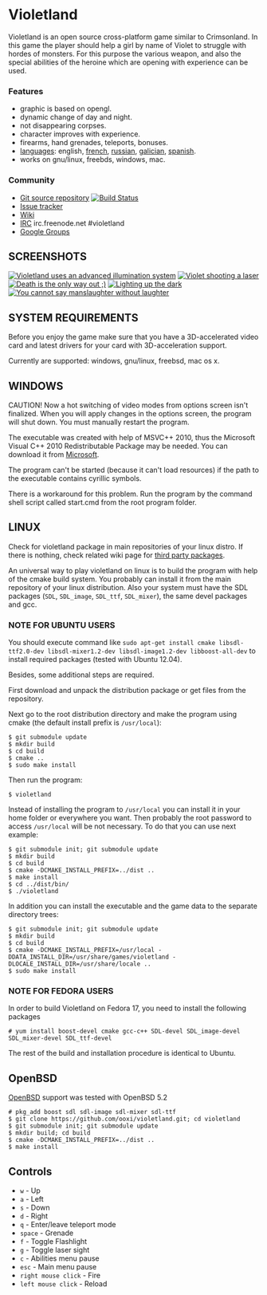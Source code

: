 Violetland
==========

Violetland is an open source cross-platform game similar to Crimsonland. In this game the player should help a girl by name of Violet to struggle with hordes of monsters. For this purpose the various weapon, and also the special abilities of the heroine which are opening with experience can be used.

### Features

 * graphic is based on opengl.
 * dynamic change of day and night.
 * not disappearing corpses.
 * character improves with experience.
 * firearms, hand grenades, teleports, bonuses.
 * [languages](http://www.getlocalization.com/violetland/): english, [french](https://www.getlocalization.com/violetland/editor/8553/), [russian](https://www.getlocalization.com/violetland/editor/8551/), [galician](https://www.getlocalization.com/violetland/editor/8554/), [spanish](https://www.getlocalization.com/violetland/editor/8552/).
 * works on gnu/linux, freebds, windows, mac.

### Community

 * [Git source repository](https://github.com/ooxi/violetland) [![Build Status](https://travis-ci.org/ooxi/violetland.png)](https://travis-ci.org/ooxi/violetland)
 * [Issue tracker](https://github.com/ooxi/violetland/issues)
 * [Wiki](https://github.com/ooxi/violetland/wiki)
 * [IRC](http://webchat.freenode.net/?channels=violetland) irc.freenode.net #violetland
 * [Google Groups](http://groups.google.com/group/violetland)

SCREENSHOTS
-----------

[![Violetland uses an advanced illumination system](http://violetland.github.com/images/screenshots/thumbnail/violetland-illumination-200x150.png)](http://violetland.github.com/images/screenshots/original/violetland-illumination.png)
[![Violet shooting a laser](http://violetland.github.com/images/screenshots/thumbnail/violetland-laser-200x150.png)](http://violetland.github.com/images/screenshots/original/violetland-laser.png)
[![Death is the only way out ;)](http://violetland.github.com/images/screenshots/thumbnail/violetland-death-200x150.png)](http://violetland.github.com/images/screenshots/original/violetland-death.png)
[![Lighting up the dark](http://violetland.github.com/images/screenshots/thumbnail/violetland-flashlight-200x150.png)](http://violetland.github.com/images/screenshots/original/violetland-flashlight.png)
[![You cannot say manslaughter without laughter](http://violetland.github.com/images/screenshots/thumbnail/violetland-massacre-200x150.jpg)](http://violetland.github.com/images/screenshots/original/violetland-massacre.jpg)

SYSTEM REQUIREMENTS
-------------------

Before you enjoy the game make sure that you have a 3D-accelerated video card and latest drivers for your card with 3D-acceleration support.

Currently are supported: windows, gnu/linux, freebsd, mac os x.

WINDOWS
-------

CAUTION! Now a hot switching of video modes from options screen isn't finalized. When you will apply changes in the options screen, the program will shut down. You must manually restart the program.

The executable was created with help of MSVC++ 2010, thus the Microsoft Visual C++ 2010 Redistributable Package may be needed. You can download it from [Microsoft](http://www.microsoft.com/downloads/en/details.aspx?FamilyID=a7b7a05e-6de6-4d3a-a423-37bf0912db84&displaylang=en).

The program can't be started (because it can't load resources) if the path to the executable contains cyrillic symbols.

There is a workaround for this problem. Run the program by the command shell script called start.cmd from the root program folder.

LINUX
-----

Check for violetland package in main repositories of your linux distro. If there is nothing, check related wiki page for [third party packages](https://github.com/ooxi/violetland/wiki/Third-Pary-Packages).

An universal way to play violetland on linux is to build the program with help of the cmake build system. You probably can install it from the main repository of your linux distribution.
Also your system must have the SDL packages (`SDL`, `SDL_image`, `SDL_ttf`, `SDL_mixer`), the same devel packages and gcc.


### NOTE FOR UBUNTU USERS
You should execute command like `sudo apt-get install cmake libsdl-ttf2.0-dev libsdl-mixer1.2-dev libsdl-image1.2-dev libboost-all-dev` to install required packages (tested with Ubuntu 12.04).

Besides, some additional steps are required.

First download and unpack the distribution package or get files from the repository.

Next go to the root distribution directory and make the program using cmake (the default install prefix is `/usr/local`):

    $ git submodule update
    $ mkdir build
    $ cd build
    $ cmake ..
    $ sudo make install 

Then run the program:

    $ violetland

Instead of installing the program to `/usr/local` you can install it in your home folder or everywhere you want. Then probably the root password to access `/usr/local` will be not necessary. To do that you can use next example:

    $ git submodule init; git submodule update
    $ mkdir build
    $ cd build
    $ cmake -DCMAKE_INSTALL_PREFIX=../dist ..
    $ make install
    $ cd ../dist/bin/
    $ ./violetland

In addition you can install the executable and the game data to the separate directory trees:

    $ git submodule init; git submodule update
    $ mkdir build
    $ cd build
    $ cmake -DCMAKE_INSTALL_PREFIX=/usr/local -DDATA_INSTALL_DIR=/usr/share/games/violetland -DLOCALE_INSTALL_DIR=/usr/share/locale ..
    $ sudo make install


### NOTE FOR FEDORA USERS

In order to build Violetland on Fedora 17, you need to install the following packages

    # yum install boost-devel cmake gcc-c++ SDL-devel SDL_image-devel SDL_mixer-devel SDL_ttf-devel

The rest of the build and installation procedure is identical to Ubuntu.


OpenBSD
-------

[OpenBSD](http://www.openbsd.org/) support was tested with OpenBSD 5.2

    # pkg_add boost sdl sdl-image sdl-mixer sdl-ttf
    $ git clone https://github.com/ooxi/violetland.git; cd violetland
    $ git submodule init; git submodule update
    $ mkdir build; cd build
    $ cmake -DCMAKE_INSTALL_PREFIX=../dist ..
    $ make install


Controls
--------

 * `w` - Up
 * `a` - Left
 * `s` - Down
 * `d` - Right
 * `q` - Enter/leave teleport mode
 * `space` - Grenade
 * `f` - Toggle Flashlight
 * `g` - Toggle laser sight
 * `c` - Abilities menu pause
 * `esc` - Main menu pause
 * `right mouse click` - Fire
 * `left mouse click` - Reload


